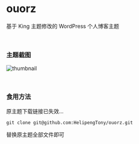 # ouorz
基于 King 主题修改的 WordPress 个人博客主题

<br/>

### 主题截图  
![thumbnail](https://i.loli.net/2019/02/06/5c5aeff08a585.png)

<br/>

### 食用方法
原主题下载链接已失效...
```
git clone git@github.com:HelipengTony/ouorz.git
```
替换原主题全部文件即可
